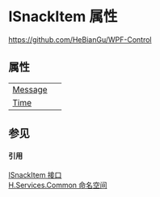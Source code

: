 # ISnackItem 属性
https://github.com/HeBianGu/WPF-Control



## 属性
<table>
<tr>
<td><a href="321106cb-17ce-f778-0e6b-a008b204dc51">Message</a></td>
<td> </td></tr>
<tr>
<td><a href="9b606a10-fe76-b4bc-685a-219005772c08">Time</a></td>
<td> </td></tr>
</table>

## 参见


#### 引用
<a href="f0b26f1d-8b78-ea9f-985d-c5fde84b4966">ISnackItem 接口</a>  
<a href="b9cdd84f-6623-a51a-f53b-465103ced202">H.Services.Common 命名空间</a>  
